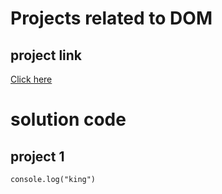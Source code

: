 # Projects related to DOM

## project link 
[Click here](https://stackblitz.com/edit/stackblitz-starters-cbqln3?file=index.html)

# solution code 

## project 1 

```javascrpit 
console.log("king")

```